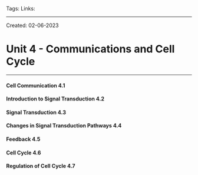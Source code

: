 Tags:
Links: 

---
Created: 02-06-2023
# Unit 4 - Communications and Cell Cycle
---

#### Cell Communication 4.1
#### Introduction to Signal Transduction 4.2
#### Signal Transduction 4.3
#### Changes in Signal Transduction Pathways 4.4
#### Feedback 4.5
#### Cell Cycle 4.6
#### Regulation of Cell Cycle 4.7

